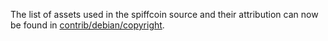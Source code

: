 The list of assets used in the spiffcoin source and their attribution can now be found in [contrib/debian/copyright](../contrib/debian/copyright).
